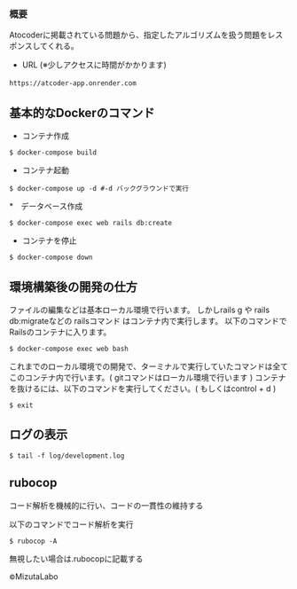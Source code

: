 ### 概要
Atocoderに掲載されている問題から、指定したアルゴリズムを扱う問題をレスポンスしてくれる。
* URL (※少しアクセスに時間がかかります)
```
https://atcoder-app.onrender.com　
```

## 基本的なDockerのコマンド

* コンテナ作成
```console
$ docker-compose build
```

* コンテナ起動
```console
$ docker-compose up -d #-d バックグラウンドで実行
```

*　データベース作成
```
$ docker-compose exec web rails db:create
```

* コンテナを停止
```console
$ docker-compose down
```
## 環境構築後の開発の仕方

ファイルの編集などは基本ローカル環境で行います。
しかしrails g や rails db:migrateなどの railsコマンド はコンテナ内で実行します。
以下のコマンドでRailsのコンテナに入ります。

```
$ docker-compose exec web bash
```

これまでのローカル環境での開発で、ターミナルで実行していたコマンドは全てこのコンテナ内で行います。( gitコマンドはローカル環境で行います )
コンテナを抜けるには、以下のコマンドを実行してください。( もしくはcontrol + d )

```
$ exit
```
## ログの表示

```
$ tail -f log/development.log
```

## rubocop

コード解析を機械的に行い、コードの一貫性の維持する

以下のコマンドでコード解析を実行

```
$ rubocop -A
```

無視したい場合は.rubocopに記載する


<small>&copy;</small>MizutaLabo
